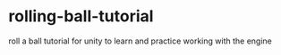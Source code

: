 # rolling-ball-tutorial

roll a ball tutorial for unity to learn and practice working with the engine
